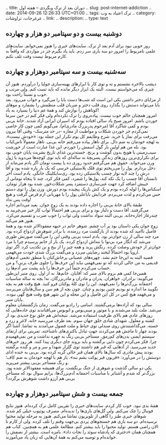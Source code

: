 .. title: دوران بعد از ترک وبگردی – هفته اول
.. slug: post-internet-addiction
.. date: 2014-09-26 12:26:33 UTC+01:00
.. tags: ترک اعتیاد به وب
.. category: غرغرجات، تراوشات
.. link: 
.. description: 
.. type: text
## دوشنبه بیست و دو سپتامبر دو هزار و چهارده
روز خوبی نبود برای آدم بعد از ترک. سایت‌های خبری را هنوز نمی‌خوانم. سایت‌های علمی نامربوط را امروز دو سه باری سر زدم. باید یاد بگیرم جز در مواردی که واقعاً به کارم مربوط نیست وقت تلف نکنم.

## سه‌شنبه بیست و سه سپتامبر دوهزار و چهارده
دیشب بالاخره نشستم و ته و توی کار با ابزارهای بهینه‌سازی جولیا را درآوردم. هنوز آن چیزی که می‌خواستم نیست. البته یک ابزار دیگر مانده که باید تست کنم. ولی مرتب و خوب و نسبتاً راحت بود.  
از مزایای دختر داشتن یکی این است که شب‌ها دست بابا را می‌گیرد و خواب می‌رود. بعد بابا می‌تواند دستش را بگذارد روی قلب دختر و ضربان قلب منظمش را بشمارد و مو‌های کوتاهش را نوازش کند و همهٔ غم دنیا را بسپارد به باد!  
امروز همچنان حالم خوب نیست. پیاده‌روی را ترک نکرده‌ام ولی فکر کنم در حین سرما خوردن باشم. امروز صبح یاد سالی افتاده بودم که اسیران ایرانی آزاد شدند. خانهٔ بی‌بی بودم و کمی شاگرد آقا (مرحوم پدربزرگ مادری‌ام). می‌گویم کمی چون کار خاصی نمی‌کردم جز خوردن شکلات و مواظبت از مغازه -در حد مترسک- وقتی آقا بیرون می‌رفت برای نماز یا خرید. شرح وظایفم کل یوم تکرار این جمله بود: «خودش نیست». به لهجه خودمان به ضم دال. برای ناهار پیاده می‌رفتم خانه بی‌بی. ناهار معمولاً تاس‌کباب بود. بله من هم اولین بار گول اسمش را خوردم. این غذا عبارت است از خورشت سیب‌زمینی یا هویج بدون گوشت و برنج. خسته‌ترین غذای تاریخ بشریت پایان خوبی بود برای تکراری‌ترین روزهای زندگی پسربچهٔ نه ساله‌ای که باید توی کوچه‌ها می‌دوید یا ژول ورن می‌خواند. حقوق هم می‌گرفتم حدود روزی ده یا بیست تومان اگر یادم می‌ماند از دخل بردارم. پول را می‌ریختم توی قلک پلاستیکی خرسی که یک بار پاره شده بود و آقا درش را چند لایه نوار چسب پلاستیکی زده بود. ری‌سایکلینگ خانگی. یادم است آخر تابستان آقا چسب را یک تکه کند، پول‌ها را شمرد، کمی فکر کرد، چند تا پنجاه‌ تومانی از جیبش اضافه کرد جهت غنی‌سازی دستمزد پسر شکلات‌خور. شده بود هزار تومان. اسکناس‌ها را لوله کرده بودم و یک کش باریک پیچیده بودم دورش. وزن پول را توی دستم حس می‌کردم و لذت می‌بردم. فردایش باباعلی پول را با مهربانی ازم قرض گرفت و هیچ وقت پس نداد!  
طبقهٔ بالای خانهٔ بی‌بی را اجاره داده بودند به یک زوج جوان. بعید می‌دانم اجاره می‌گرفتند. آقا دست و دلباز بود و برای بی‌بی هم احتمالاً ثواب کار خیر می‌چربید به چندرغاز اجاره‌خانه. بی‌بی البته سواد نداشت ولی ثواب را خوب ضرب و تقسیم می‌کرد. هنوز هم می‌کند.  
زوج جوان یکی داستان بود پر آب چشم. شوهر خانم در جبهه مفقودالاثر شده بود و همهٔ فامیل ناامید که شده بودند از بازگشت مرد رزمنده، با برادر شوهرش ازدواج کرده بود. مرد چند سالی از زن جوان‌تر بود. یادم است بی‌بی وقتی این را می‌گفت صورتش طوری می‌شد که انگار مرد بی‌نوا با ننه‌اش ازدواج کرده. یک بار از خانم پرسیدم چرا با مرد جوان‌تر از خودش وصلت کرده. رنگش پرید و همه چیز را از بیخ و بن تکذیب کرد. اگر توی اروپا بود احتمالاً لبخند رضایتی می‌زد و می‌گفت بزرگ شدی خودت می‌فهمی.  
قضیه البته به این‌جا ختم نشد. چهره‌های عصبانی پرخاش‌کنان با منطق تخمی آدم‌های قدیمی به من حالی کردند که تو نمی‌فهمی نباید این حرف‌ها را جلوی طرف بزنی؟ و من حساب می‌کردم حتماً این حرف‌ها را باید پشت سر آدم‌ها زد.   
همین‌جا کمی هم بروم بالای منبر که: آقایان. خانم‌ها. نه از اول. روی منبر این‌طور می‌گویند: برادران. خواهران. پدران و مادران و مادربزرگان. نه! بچه نه ساله مناسبات احمقانه بزرگ‌ترها را نمی‌فهمد. این را توی کلهٔ پوکتان فرو کنید. هیچ وقت هم به بچه نگویید ما اندازه تو بودیم چنین بودیم و چنان. چون بچه از هم سن و سال‌هایتان می‌پرسد و می‌فهمد هیچ کس در کل این فامیل و این محله و این شهر هیچ وقت هیچ گهی نبوده. پایان منبر.  
سالی بود که آزاده‌ها برمی‌گشتند. اسامی را رادیو می‌گفت. زمان بازگشتشان معلوم می‌شد. ملت بلند می‌شدند و با موتور و مینی‌بوس و اتوبوس می‌افتاندند توی جاده‌هایی که روزهای عادی هم بالای ظرفیت استفاده می‌شد. نتیجه‌اش هم خلق نوع جدیدی بود از کشته و معلول. شهدای شادی خلق جهان سوم. بعد طرف می‌رسید خانه. لاغر و زرد و خسته. می‌گذاشتندش روی صندلی توی حیاط و ملت فضول می‌آمدند به تماشا. آشنا اگر بودند چهار تا ماچش هم می‌کردند جهت تبادل باکتری‌های ناشناخته. تمرینی برای ارتقای سیستم ایمنی بدن‌های کم‌رمق. مستأجر بی‌بی رنگ به چهره نداشت و من نمی‌فهمیدم چرا. فکر می‌کردم چون دایی برگشته و باید بروند جای دیگری پیدا کنند. هر روز خبرهای جدید می‌رسید. از آد‌هایی که قبر هم داشتند توی گلزار شهدا و سر و مر و گنده برگشته بودند پیش مادری که سال‌ها بالای همان قبر خالی گریه کرده بود. بی‌بی به خنده ادای دوستش را در می‌آورد: «قربون قبر پوکت بشم ننه». باز هم با لهجه خودمان به ضم کاف؛ و رنگ مستأجر بی‌بی بیشتر می‌پرید.  
یکی دو سالی گذشت و شوهری از جنگ برنگشت. برای همیشه مفقودالاثر شده بود. بزرگ‌تر که شدم و آشناتر با مناسبات احمقانه آدم‌بزرگ‌ها، برایم سوال بود که مستأجر بی‌بی هم آرزو داشت شوهرش برگردد؟

## جمعه بیست و شش سپتامبر دوهزار و چهارده
هفتهٔ بدی نبود. خوب کار کردم. سایت‌های خبری را تقریبن کامل ترک کرده‌ام. هنوز نتایج فوتبال را چک می‌کنم. ولی گل‌های بازی‌ها را ندیده‌ام. مصرف یوتیوب خیلی کم شده. شوهای خبری طنز را گاهی از تلویزیون تماشا می‌کنم. هنوز به مرحله تولید محتوا نرسیده‌ام. دو سه باری هم جستجوهای نِردی بی‌جهت وقتم را تلف کرده. ولی از کارم تا الان راضی هستم. تولید محتوا را باید بیشتر کنم. مطالعهٔ علمی هم به همچنین. کتاب هم همچنان همان «دختری که پادشاه سوئد را نجات داد». بامزه است. بیشتر از نصفش را خوانده‌ام و توصیه می‌کنم به همهٔ آن‌هایی که زبان یاد می‌آموزند.